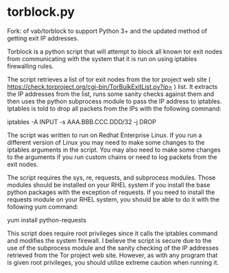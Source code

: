 torblock.py
===========

Fork: of vab/torblock to support Python 3+ and the updated method of getting
exit IP addresses.

Torblock is a python script that will attempt to block all known tor exit
nodes from communicating with the system that it is run on using iptables
firewalling rules.

The script retrieves a list of tor exit nodes from the tor project web 
site ( https://check.torproject.org/cgi-bin/TorBulkExitList.py?ip=<your IP> ) list. It extracts
the IP addresses from the list, runs some sanity checks against them
and then uses the python subprocess module to pass the IP address to 
iptables. Iptables is told to drop all packets from the IPs with the 
following command:

iptables -A INPUT -s AAA.BBB.CCC.DDD/32 -j DROP

The script was written to run on Redhat Enterprise Linux. If you run a 
different version of Linux you may need to make some changes to the 
iptables arguments in the script. You may also need to make some changes
to the arguments if you run custom chains or need to log packets from the 
exit nodes.

The script requires the sys, re, requests, and subprocess modules. Those
modules should be installed on your RHEL system if you install the base python
packages with the exception of requests. If you need to install the requests
module on your RHEL system, you should be able to do it with the following yum
command:

yum install python-requests 

This script does require root privileges since it calls the iptables command
and modifies the system firewall. I believe the script is secure due to the 
use of the subprocess module and the sanity checking of the IP addresses 
retrieved from the Tor project web site. However, as with any program that is
given root privileges, you should utilize extreme caution when running it.

